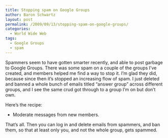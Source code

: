 ```yaml
---
title: Stopping spam on Google Groups
author: Baron Schwartz
layout: post
permalink: /2009/09/13/stopping-spam-on-google-groups/
categories:
  - World Wide Web
tags:
  - Google Groups
  - spam
---
```

Spammers seem to have gotten smarter recently, and able to post garbage to Google Groups. There was some spam on a couple of the groups I&#8217;ve created, and members helped me find a way to stop it. I&#8217;m glad they did, because since then it&#8217;s stopped an increasing flow of spam. I just deleted and banned a whole bunch of emails titled &#8220;answer group&#8221; across different groups, and I see the same crud got through to a group I&#8217;m on but don&#8217;t own.

Here&#8217;s the recipe:

*   Moderate messages from new members.

That&#8217;s all. Then you can log in and delete emails from spammers, and ban them, so that at least only you, and not the whole group, gets spammed.